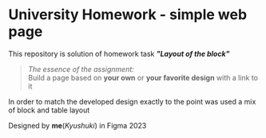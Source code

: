 # University Homework - simple web page

This repository is solution of homework task _**"Layout of the block"**_  
>_The essence of the assignment:_  
Build a page based on **your own** or **your favorite design** with a link to it

In order to match the developed design exactly to the point was used a mix of block and table layout   

Designed by **me**(_Kyushuki_) in Figma 2023 
